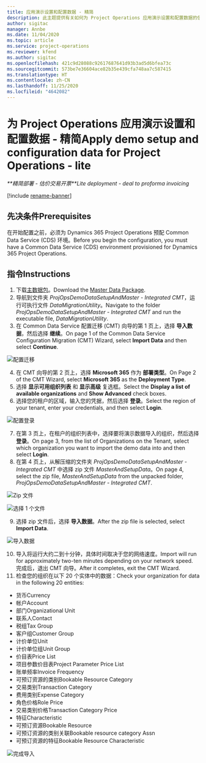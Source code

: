 ```yaml
---
title: 应用演示设置和配置数据 - 精简
description: 此主题提供有关如何为 Project Operations 应用演示设置和配置数据的信息。
author: sigitac
manager: Annbe
ms.date: 11/04/2020
ms.topic: article
ms.service: project-operations
ms.reviewer: kfend
ms.author: sigitac
ms.openlocfilehash: 421c9d28088c92617687641d93b3ad5d6bfea73c
ms.sourcegitcommit: 573be7e36604ace82b35e439cfa748aa7c587415
ms.translationtype: HT
ms.contentlocale: zh-CN
ms.lasthandoff: 11/25/2020
ms.locfileid: "4642082"
---
```

# <a name="apply-demo-setup-and-configuration-data-for-project-operations---lite"></a><span data-ttu-id="aa597-103">为 Project Operations 应用演示设置和配置数据 - 精简</span><span class="sxs-lookup"><span data-stu-id="aa597-103">Apply demo setup and configuration data for Project Operations - lite</span></span> 

<span data-ttu-id="aa597-104">_\*\*精简部署 - 估价交易开票_</span><span class="sxs-lookup"><span data-stu-id="aa597-104">_\*\*Lite deployment - deal to proforma invoicing_</span></span>

[!include [rename-banner](~/includes/cc-data-platform-banner.md)]

## <a name="prerequisites"></a><span data-ttu-id="aa597-105">先决条件</span><span class="sxs-lookup"><span data-stu-id="aa597-105">Prerequisites</span></span>

<span data-ttu-id="aa597-106">在开始配置之前，必须为 Dynamics 365 Project Operations 预配 Common Data Service (CDS) 环境。</span><span class="sxs-lookup"><span data-stu-id="aa597-106">Before you begin the configuration, you must have a Common Data Service (CDS) environment provisioned for Dynamics 365 Project Operations.</span></span>


## <a name="instructions"></a><span data-ttu-id="aa597-107">指令</span><span class="sxs-lookup"><span data-stu-id="aa597-107">Instructions</span></span>

1. <span data-ttu-id="aa597-108">下载[主数据包](https://download.microsoft.com/download/3/4/1/341bf279-a64f-4baa-af31-ce624859b518/ProjOpsSampleSetupData%20-%20CE%20only%20CMT.zip)。</span><span class="sxs-lookup"><span data-stu-id="aa597-108">Download the [Master Data Package](https://download.microsoft.com/download/3/4/1/341bf279-a64f-4baa-af31-ce624859b518/ProjOpsSampleSetupData%20-%20CE%20only%20CMT.zip).</span></span> 
2. <span data-ttu-id="aa597-109">导航到文件夹 *ProjOpsDemoDataSetupAndMaster - Integrated CMT*，运行可执行文件 *DataMigrationUtility*。</span><span class="sxs-lookup"><span data-stu-id="aa597-109">Navigate to the folder *ProjOpsDemoDataSetupAndMaster - Integrated CMT* and run the executable file, *DataMigrationUtility*.</span></span>
3. <span data-ttu-id="aa597-110">在 Common Data Service 配置迁移 (CMT) 向导的第 1 页上，选择 **导入数据**，然后选择 **继续**。</span><span class="sxs-lookup"><span data-stu-id="aa597-110">On page 1 of the Common Data Service Configuration Migration (CMT) Wizard, select **Import Data** and then select **Continue**.</span></span>

![配置迁移](./media/1ConfigurationMigration.png)

4. <span data-ttu-id="aa597-112">在 CMT 向导的第 2 页上，选择 **Microsoft 365** 作为 **部署类型**。</span><span class="sxs-lookup"><span data-stu-id="aa597-112">On Page 2 of the CMT Wizard, select **Microsoft 365** as the **Deployment Type**.</span></span>
5. <span data-ttu-id="aa597-113">选择 **显示可用组织列表** 和 **显示高级** 复选框。</span><span class="sxs-lookup"><span data-stu-id="aa597-113">Select the **Display a list of available organizations** and **Show Advanced** check boxes.</span></span>
6. <span data-ttu-id="aa597-114">选择您的租户的区域，输入您的凭据，然后选择 **登录**。</span><span class="sxs-lookup"><span data-stu-id="aa597-114">Select the region of your tenant, enter your credentials, and then select **Login**.</span></span>

![配置登录](./media/2ConfigurationSignin.png)

7. <span data-ttu-id="aa597-116">在第 3 页上，在租户的组织列表中，选择要将演示数据导入的组织，然后选择 **登录**。</span><span class="sxs-lookup"><span data-stu-id="aa597-116">On page 3, from the list of Organizations on the Tenant, select which organization you want to import the demo data into and then select **Login**.</span></span>
8. <span data-ttu-id="aa597-117">在第 4 页上，从解压缩的文件夹 *ProjOpsDemoDataSetupAndMaster - Integrated CMT* 中选择 zip 文件 *MasterAndSetupData*。</span><span class="sxs-lookup"><span data-stu-id="aa597-117">On page 4, select the zip file, *MasterAndSetupData* from the unpacked folder, *ProjOpsDemoDataSetupAndMaster - Integrated CMT*.</span></span>

![Zip 文件](./media/3ZipFile.png)

![选择 1 个文件](./media/4SelectAFile.png)

9. <span data-ttu-id="aa597-120">选择 zip 文件后，选择 **导入数据**。</span><span class="sxs-lookup"><span data-stu-id="aa597-120">After the zip file is selected, select **Import Data**.</span></span>

![导入数据](./media/5ImportData.png)

10. <span data-ttu-id="aa597-122">导入将运行大约二到十分钟，具体时间取决于您的网络速度。</span><span class="sxs-lookup"><span data-stu-id="aa597-122">Import will run for approximately two-ten minutes depending on your network speed.</span></span> <span data-ttu-id="aa597-123">完成后，退出 CMT 向导。</span><span class="sxs-lookup"><span data-stu-id="aa597-123">After it completes, exit the CMT Wizard.</span></span> 
11. <span data-ttu-id="aa597-124">检查您的组织在以下 20 个实体中的数据：</span><span class="sxs-lookup"><span data-stu-id="aa597-124">Check your organization for data in the following 20 entities:</span></span>

-   <span data-ttu-id="aa597-125">货币</span><span class="sxs-lookup"><span data-stu-id="aa597-125">Currency</span></span>
-   <span data-ttu-id="aa597-126">帐户​​</span><span class="sxs-lookup"><span data-stu-id="aa597-126">Account</span></span>
-   <span data-ttu-id="aa597-127">部门</span><span class="sxs-lookup"><span data-stu-id="aa597-127">Organizational Unit</span></span>
-   <span data-ttu-id="aa597-128">联系人​​</span><span class="sxs-lookup"><span data-stu-id="aa597-128">Contact</span></span>
-   <span data-ttu-id="aa597-129">税组</span><span class="sxs-lookup"><span data-stu-id="aa597-129">Tax Group</span></span>
-   <span data-ttu-id="aa597-130">客户组</span><span class="sxs-lookup"><span data-stu-id="aa597-130">Customer Group</span></span>
-   <span data-ttu-id="aa597-131">计价单位</span><span class="sxs-lookup"><span data-stu-id="aa597-131">Unit</span></span>
-   <span data-ttu-id="aa597-132">计价单位组</span><span class="sxs-lookup"><span data-stu-id="aa597-132">Unit Group</span></span>
-   <span data-ttu-id="aa597-133">价目表</span><span class="sxs-lookup"><span data-stu-id="aa597-133">Price List</span></span>
-   <span data-ttu-id="aa597-134">项目参数价目表</span><span class="sxs-lookup"><span data-stu-id="aa597-134">Project Parameter Price List</span></span> 
-   <span data-ttu-id="aa597-135">账单频率</span><span class="sxs-lookup"><span data-stu-id="aa597-135">Invoice Frequency</span></span>
-   <span data-ttu-id="aa597-136">可预订资源的类别</span><span class="sxs-lookup"><span data-stu-id="aa597-136">Bookable Resource Category</span></span>
-   <span data-ttu-id="aa597-137">交易类别</span><span class="sxs-lookup"><span data-stu-id="aa597-137">Transaction Category</span></span>
-   <span data-ttu-id="aa597-138">费用类别</span><span class="sxs-lookup"><span data-stu-id="aa597-138">Expense Category</span></span>
-   <span data-ttu-id="aa597-139">角色价格</span><span class="sxs-lookup"><span data-stu-id="aa597-139">Role Price</span></span>
-   <span data-ttu-id="aa597-140">交易类别价格</span><span class="sxs-lookup"><span data-stu-id="aa597-140">Transaction Category Price</span></span>
-   <span data-ttu-id="aa597-141">特征</span><span class="sxs-lookup"><span data-stu-id="aa597-141">Characteristic</span></span>
-   <span data-ttu-id="aa597-142">可预订资源</span><span class="sxs-lookup"><span data-stu-id="aa597-142">Bookable Resource</span></span>
-   <span data-ttu-id="aa597-143">可预订资源的类别关联</span><span class="sxs-lookup"><span data-stu-id="aa597-143">Bookable resource category Assn</span></span>
-   <span data-ttu-id="aa597-144">可预订资源的特征</span><span class="sxs-lookup"><span data-stu-id="aa597-144">Bookable Resource Characteristic</span></span>

![完成导入](./media/6CompleteImport.png)
